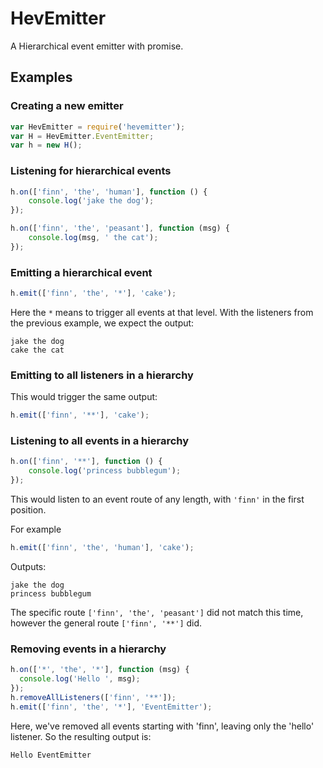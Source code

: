 # HevEmitter

A Hierarchical event emitter with promise.  

## Examples

### Creating a new emitter

```javascript
var HevEmitter = require('hevemitter');
var H = HevEmitter.EventEmitter;
var h = new H();
```

### Listening for hierarchical events

```javascript
h.on(['finn', 'the', 'human'], function () {
    console.log('jake the dog');
});

h.on(['finn', 'the', 'peasant'], function (msg) {
    console.log(msg, ' the cat');
});
```

### Emitting a hierarchical event

```javascript
h.emit(['finn', 'the', '*'], 'cake');
```

Here the `*` means to trigger all events at that level.  With the
listeners from the previous example, we expect the output:
```shell
jake the dog
cake the cat
```

### Emitting to all listeners in a hierarchy

This would trigger the same output:
```javascript
h.emit(['finn', '**'], 'cake');
```

### Listening to all events in a hierarchy
```javascript
h.on(['finn', '**'], function () {
    console.log('princess bubblegum');
});
```
This would listen to an event route of any length, with `'finn'` in the first position.

For example
```javascript
h.emit(['finn', 'the', 'human'], 'cake');
```

Outputs:
```shell
jake the dog
princess bubblegum
```

The specific route `['finn', 'the', 'peasant']` did not match this time, however the general route `['finn', '**']` did.

### Removing events in a hierarchy

```javascript
h.on(['*', 'the', '*'], function (msg) {
  console.log('Hello ', msg);
});
h.removeAllListeners(['finn', '**']);
h.emit(['finn', 'the', '*'], 'EventEmitter');
```
Here, we've removed all events starting with 'finn', leaving only the
'hello' listener.  So the resulting output is:
```shell
Hello EventEmitter
```
